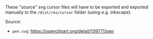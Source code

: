 These "source" svg cursor files will have to be exported and exported manually
to the `/dist/res/cursor` folder (using e.g. inkscape).

Source:
- `pen.svg`: https://openclipart.org/detail/139771/pen
